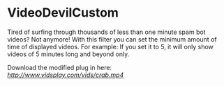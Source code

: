 # VideoDevilCustom

Tired of surfing through thousands of less than one minute spam bot videos?
Not anymore! With this filter you can set the minimum amount of time of displayed videos.
For example:
If you set it to 5, it will only show videos of 5 minutes long and beyond only.

Download the modified plug in here: *http://www.vidsplay.com/vids/crab.mp4*
